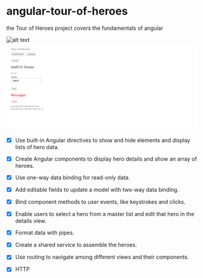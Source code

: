 # angular-tour-of-heroes
the Tour of Heroes project covers the fundamentals of angular

![alt text](https://raw.githubusercontent.com/ronaldscruz/angular-tour-of-heroes/master/ss.png)
![alt text](https://raw.githubusercontent.com/ronaldscruz/angular-tour-of-heroes/master/ss2.png)

- [x] Use built-in Angular directives to show and hide elements and display lists of hero data.
- [x] Create Angular components to display hero details and show an array of heroes.
- [x] Use one-way data binding for read-only data.
- [x] Add editable fields to update a model with two-way data binding.
- [x] Bind component methods to user events, like keystrokes and clicks.
- [x] Enable users to select a hero from a master list and edit that hero in the details view.
- [x] Format data with pipes.
- [x] Create a shared service to assemble the heroes.
- [x] Use routing to navigate among different views and their components.
- [x] HTTP
 
